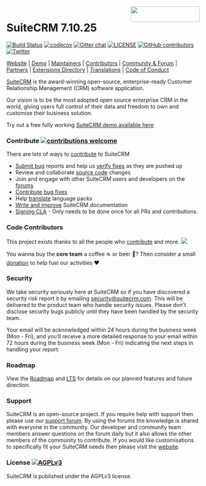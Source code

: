 <a href="https://suitecrm.com">
  <img width="180px" height="41px" src="https://suitecrm.com/wp-content/uploads/2017/12/logo.png" align="right" />
</a>

# SuiteCRM 7.10.25

[![Build Status](https://travis-ci.org/salesagility/SuiteCRM.svg?branch=7.10.x)](https://travis-ci.org/salesagility/SuiteCRM)
[![codecov](https://codecov.io/gh/salesagility/SuiteCRM/branch/7.10.x/graph/badge.svg)](https://codecov.io/gh/salesagility/SuiteCRM/branch/7.10.x)
[![Gitter chat](https://badges.gitter.im/gitterHQ/gitter.png)](https://gitter.im/suitecrm/Lobby)
[![LICENSE](https://img.shields.io/github/license/suitecrm/suitecrm.svg)](https://github.com/salesagility/suitecrm/blob/master/LICENSE.txt)
[![GitHub contributors](https://img.shields.io/github/contributors/salesagility/suitecrm)](https://github.com/salesagility/SuiteCRM/graphs/contributors)
[![Twitter](https://img.shields.io/twitter/follow/suitecrm.svg?style=social&label=Follow)](https://twitter.com/intent/follow?screen_name=suitecrm)

[Website](https://suitecrm.com) | 
[Demo](https://suitecrm.com/demo/) |
[Maintainers](https://salesagility.com) |
[Contributors](https://github.com/salesagility/SuiteCRM/graphs/contributors) |
[Community & Forum](https://suitecrm.com/suitecrm/forum) |
[Partners](https://suitecrm.com/about/about-us/partners/) |
[Extensions Directory](https://store.suitecrm.com/) |
[Translations](https://crowdin.com/project/suitecrmtranslations) | [Code of Conduct](https://docs.suitecrm.com/community/code-of-conduct/)

[SuiteCRM](https://suitecrm.com) is the award-winning open-source, enterprise-ready Customer Relationship Management (CRM) software application.

Our vision is to be the most adopted open source enterprise CRM in the world, giving users full control of their data and freedom to own and customise their business solution.

Try out a free fully working [SuiteCRM demo available here](https://suitecrm.com/demo/)

### Contribute [![contributions welcome](https://img.shields.io/badge/contributions-welcome-brightgreen.svg?style=flat)](https://github.com/salesagility/SuiteCRM/issues)

There are lots of ways to [contribute](https://docs.suitecrm.com/community/) to SuiteCRM

* [Submit bug](https://docs.suitecrm.com/community/raising-issues/) reports and help us [verify fixes](https://docs.suitecrm.com/community/contributing-code/test-pull-requests/) as they are pushed up
* Review and collaborate [source code](https://github.com/salesagility/SuiteCRM/pulls) changes
* Join and engage with other SuiteCRM users and developers on the [forums](https://suitecrm.com/suitecrm/forum)
* [Contribute bug fixes](https://docs.suitecrm.com/community/contributing-code/bugs/)
* Help [translate](https://docs.suitecrm.com/community/contributing-to-docs/contributing-to-translation/) language packs
* [Write and improve](https://docs.suitecrm.com/community/contributing-to-docs/) SuiteCRM documentation
* [Signing CLA](https://www.clahub.com/agreements/salesagility/SuiteCRM) - Only needs to be done once for all PRs and contributions.


### Code Contributors

This project exists thanks to all the people who [contribute](https://github.com/salesagility/SuiteCRM/graphs/contributors) and more.
<a href="https://github.com/salesagility/SuiteCRM/graphs/contributors"><img src="https://opencollective.com/SuiteCRM/contributors.svg?avatarHeight=36&width=890&button=false" /></a>

You wanna buy the **core team** a coffee :coffee: or beer :beer:?
Then consider a small [donation](https://opencollective.com/SuiteCRM/contribute) to help fuel our activities :heart:


### Security ###

We take security seriously here at SuiteCRM so if you have discovered a security risk report it by
emailing [security@suitecrm.com](mailto:security@suitecrm.com). This will be delivered to the product team who handle security issues.
Please don't disclose security bugs publicly until they have been handled by the security team.

Your email will be acknowledged within 24 hours during the business week (Mon - Fri), and you’ll receive a more
detailed response to your email within 72 hours during the business week (Mon - Fri) indicating the next steps in
handling your report.

### Roadmap ### 

View the [Roadmap](https://suitecrm.com/roadmap/) and [LTS](https://suitecrm.com/lts/) for details on our planned features and future direction.

### Support ###

SuiteCRM is an open-source project. If you require help with support then please use our [support forum](https://suitecrm.com/suitecrm/forum/). By using the forums the knowledge is shared with everyone in the community. Our developer and community team members answer questions on the forum daily but it also allows the other members of the community to contribute. If you would like customisations to specifically fit your SuiteCRM needs then please visit the [website](https://suitecrm.com/).

### License [![AGPLv3](https://img.shields.io/github/license/suitecrm/suitecrm.svg)](./LICENSE.txt)

SuiteCRM is published under the AGPLv3 license.




